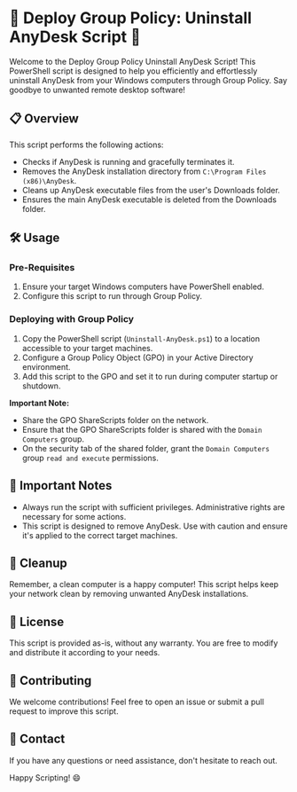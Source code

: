 # 🚀 Deploy Group Policy: Uninstall AnyDesk Script 🚀

Welcome to the Deploy Group Policy Uninstall AnyDesk Script! This PowerShell script is designed to help you efficiently and effortlessly uninstall AnyDesk from your Windows computers through Group Policy. Say goodbye to unwanted remote desktop software!

## 📋 Overview

This script performs the following actions:
- Checks if AnyDesk is running and gracefully terminates it.
- Removes the AnyDesk installation directory from `C:\Program Files (x86)\AnyDesk`.
- Cleans up AnyDesk executable files from the user's Downloads folder.
- Ensures the main AnyDesk executable is deleted from the Downloads folder.

## 🛠️ Usage

### Pre-Requisites
1. Ensure your target Windows computers have PowerShell enabled.
2. Configure this script to run through Group Policy.

### Deploying with Group Policy
1. Copy the PowerShell script (`Uninstall-AnyDesk.ps1`) to a location accessible to your target machines.
2. Configure a Group Policy Object (GPO) in your Active Directory environment.
3. Add this script to the GPO and set it to run during computer startup or shutdown.

**Important Note:**
- Share the GPO ShareScripts folder on the network.
- Ensure that the GPO ShareScripts folder is shared with the `Domain Computers` group.
- On the security tab of the shared folder, grant the `Domain Computers` group `read and execute` permissions.

## 🚨 Important Notes
- Always run the script with sufficient privileges. Administrative rights are necessary for some actions.
- This script is designed to remove AnyDesk. Use with caution and ensure it's applied to the correct target machines.

## 🧹 Cleanup
Remember, a clean computer is a happy computer! This script helps keep your network clean by removing unwanted AnyDesk installations.

## 📜 License
This script is provided as-is, without any warranty. You are free to modify and distribute it according to your needs.

## 🙌 Contributing
We welcome contributions! Feel free to open an issue or submit a pull request to improve this script.

## 📧 Contact
If you have any questions or need assistance, don't hesitate to reach out.

Happy Scripting!  😄
